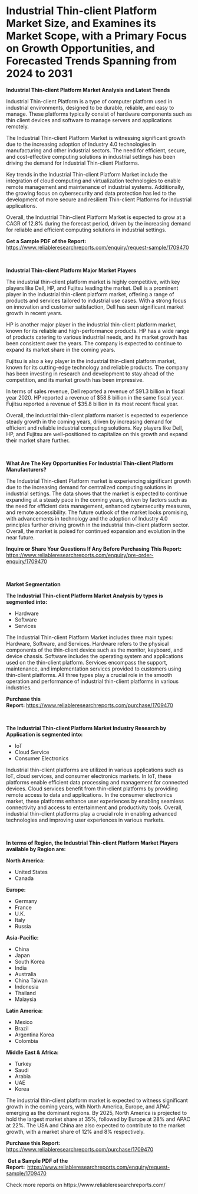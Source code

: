 <p><h1>Industrial Thin-client Platform Market Size, and Examines its Market Scope, with a Primary Focus on Growth Opportunities, and Forecasted Trends Spanning from 2024 to 2031</h1></p><p><strong>Industrial Thin-client Platform Market Analysis and Latest Trends</strong></p>
<p><p>Industrial Thin-client Platform is a type of computer platform used in industrial environments, designed to be durable, reliable, and easy to manage. These platforms typically consist of hardware components such as thin client devices and software to manage servers and applications remotely.</p><p>The Industrial Thin-client Platform Market is witnessing significant growth due to the increasing adoption of Industry 4.0 technologies in manufacturing and other industrial sectors. The need for efficient, secure, and cost-effective computing solutions in industrial settings has been driving the demand for Industrial Thin-client Platforms.</p><p>Key trends in the Industrial Thin-client Platform Market include the integration of cloud computing and virtualization technologies to enable remote management and maintenance of industrial systems. Additionally, the growing focus on cybersecurity and data protection has led to the development of more secure and resilient Thin-client Platforms for industrial applications.</p><p>Overall, the Industrial Thin-client Platform Market is expected to grow at a CAGR of 12.8% during the forecast period, driven by the increasing demand for reliable and efficient computing solutions in industrial settings.</p></p>
<p><strong>Get a Sample PDF of the Report:&nbsp;</strong> <a href="https://www.reliableresearchreports.com/enquiry/request-sample/1709470">https://www.reliableresearchreports.com/enquiry/request-sample/1709470</a></p>
<p>&nbsp;</p>
<p><strong>Industrial Thin-client Platform Major Market Players</strong></p>
<p><p>The industrial thin-client platform market is highly competitive, with key players like Dell, HP, and Fujitsu leading the market. Dell is a prominent player in the industrial thin-client platform market, offering a range of products and services tailored to industrial use cases. With a strong focus on innovation and customer satisfaction, Dell has seen significant market growth in recent years.</p><p>HP is another major player in the industrial thin-client platform market, known for its reliable and high-performance products. HP has a wide range of products catering to various industrial needs, and its market growth has been consistent over the years. The company is expected to continue to expand its market share in the coming years.</p><p>Fujitsu is also a key player in the industrial thin-client platform market, known for its cutting-edge technology and reliable products. The company has been investing in research and development to stay ahead of the competition, and its market growth has been impressive.</p><p>In terms of sales revenue, Dell reported a revenue of $91.3 billion in fiscal year 2020. HP reported a revenue of $58.8 billion in the same fiscal year. Fujitsu reported a revenue of $35.8 billion in its most recent fiscal year.</p><p>Overall, the industrial thin-client platform market is expected to experience steady growth in the coming years, driven by increasing demand for efficient and reliable industrial computing solutions. Key players like Dell, HP, and Fujitsu are well-positioned to capitalize on this growth and expand their market share further.</p></p>
<p>&nbsp;</p>
<p><strong>What Are The Key Opportunities For Industrial Thin-client Platform Manufacturers?</strong></p>
<p><p>The Industrial Thin-client Platform market is experiencing significant growth due to the increasing demand for centralized computing solutions in industrial settings. The data shows that the market is expected to continue expanding at a steady pace in the coming years, driven by factors such as the need for efficient data management, enhanced cybersecurity measures, and remote accessibility. The future outlook of the market looks promising, with advancements in technology and the adoption of Industry 4.0 principles further driving growth in the industrial thin-client platform sector. Overall, the market is poised for continued expansion and evolution in the near future.</p></p>
<p><strong>Inquire or Share Your Questions If Any Before Purchasing This Report:</strong> <a href="https://www.reliableresearchreports.com/enquiry/pre-order-enquiry/1709470">https://www.reliableresearchreports.com/enquiry/pre-order-enquiry/1709470</a></p>
<p>&nbsp;</p>
<p><strong>Market Segmentation</strong></p>
<p><strong>The Industrial Thin-client Platform Market Analysis by types is segmented into:</strong></p>
<p><ul><li>Hardware</li><li>Software</li><li>Services</li></ul></p>
<p><p>The Industrial Thin-client Platform Market includes three main types: Hardware, Software, and Services. Hardware refers to the physical components of the thin-client device such as the monitor, keyboard, and device chassis. Software includes the operating system and applications used on the thin-client platform. Services encompass the support, maintenance, and implementation services provided to customers using thin-client platforms. All three types play a crucial role in the smooth operation and performance of industrial thin-client platforms in various industries.</p></p>
<p><strong>Purchase this Report:&nbsp;</strong><a href="https://www.reliableresearchreports.com/purchase/1709470">https://www.reliableresearchreports.com/purchase/1709470</a></p>
<p>&nbsp;</p>
<p><strong>The Industrial Thin-client Platform Market Industry Research by Application is segmented into:</strong></p>
<p><ul><li>IoT</li><li>Cloud Service</li><li>Consumer Electronics</li></ul></p>
<p><p>Industrial thin-client platforms are utilized in various applications such as IoT, cloud services, and consumer electronics markets. In IoT, these platforms enable efficient data processing and management for connected devices. Cloud services benefit from thin-client platforms by providing remote access to data and applications. In the consumer electronics market, these platforms enhance user experiences by enabling seamless connectivity and access to entertainment and productivity tools. Overall, industrial thin-client platforms play a crucial role in enabling advanced technologies and improving user experiences in various markets.</p></p>
<p>&nbsp;</p>
<p><strong>In terms of Region, the Industrial Thin-client Platform Market Players available by Region are:</strong></p>
<p>
    <p> <strong> North America: </strong>
        <ul>
            <li>United States</li>
            <li>Canada</li>
        </ul>
        </p> 
    <p> <strong> Europe: </strong>
        <ul>
            <li>Germany</li>
            <li>France</li>
            <li>U.K.</li>
            <li>Italy</li>
            <li>Russia</li>
        </ul>
        </p> 
    <p> <strong> Asia-Pacific: </strong>
        <ul>
            <li>China</li>
            <li>Japan</li>
            <li>South Korea</li>
            <li>India</li>
            <li>Australia</li>
            <li>China Taiwan</li>
            <li>Indonesia</li>
            <li>Thailand</li>
            <li>Malaysia</li>
        </ul>
        </p> 
    <p> <strong> Latin America: </strong>
        <ul>
            <li>Mexico</li>
            <li>Brazil</li>
            <li>Argentina Korea</li>
            <li>Colombia</li>
        </ul>
        </p> 
    <p> <strong> Middle East & Africa: </strong>
        <ul>
            <li>Turkey</li>
            <li>Saudi</li>
            <li>Arabia</li>
            <li>UAE</li>
            <li>Korea</li>
        </ul>
    </p>
    </p>
<p><p>The industrial thin-client platform market is expected to witness significant growth in the coming years, with North America, Europe, and APAC emerging as the dominant regions. By 2025, North America is projected to hold the largest market share at 35%, followed by Europe at 28% and APAC at 22%. The USA and China are also expected to contribute to the market growth, with a market share of 12% and 8% respectively.</p></p>
<p><strong>Purchase this Report: </strong><a href="https://www.reliableresearchreports.com/purchase/1709470">https://www.reliableresearchreports.com/purchase/1709470</a></p>
<p>&nbsp;<strong>Get a Sample PDF of the Report:&nbsp;&nbsp;</strong><a href="https://www.reliableresearchreports.com/enquiry/request-sample/1709470">https://www.reliableresearchreports.com/enquiry/request-sample/1709470</a></p>
<p><strong></strong></p>
<p>Check more reports on https://www.reliableresearchreports.com/</p>